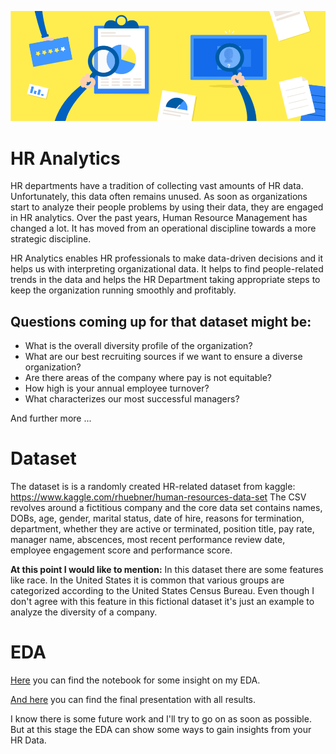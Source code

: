 ![](https://github.com/Ela-Bo/HR_Dataset_Exploratory_Data_Analysis/blob/main/ImageHeader.png)

# HR Analytics

HR departments have a tradition of collecting vast amounts of HR data. Unfortunately, this data often remains unused. As soon as organizations start to analyze their people problems by using their data, they are engaged in HR analytics. Over the past years, Human Resource Management has changed a lot. It has moved from an operational discipline towards a more strategic discipline.

HR Analytics enables HR professionals to make data-driven decisions and it helps us with interpreting organizational data. It helps to find people-related trends in the data and helps the HR Department taking appropriate steps to keep the organization running smoothly and profitably.

## Questions coming up for that dataset might be:

* What is the overall diversity profile of the organization?
* What are our best recruiting sources if we want to ensure a diverse organization?
* Are there areas of the company where pay is not equitable?
* How high is your annual employee turnover?
* What characterizes our most successful managers?

And further more ...

# Dataset

The dataset is is a randomly created HR-related dataset from kaggle: https://www.kaggle.com/rhuebner/human-resources-data-set The CSV revolves around a fictitious company and the core data set contains names, DOBs, age, gender, marital status, date of hire, reasons for termination, department, whether they are active or terminated, position title, pay rate, manager name, abscences, most recent performance review date, employee engagement score and performance score.

**At this point I would like to mention:** In this dataset there are some features like race. In the United States it is common that various groups are categorized according to the United States Census Bureau. Even though I don't agree with this feature in this fictional dataset it's just an example to analyze the diversity of a company. 

# EDA 

[Here](https://github.com/Ela-Bo/HR_Dataset_Exploratory_Data_Analysis/blob/main/HR_Dataset.ipynb) you can find the notebook for some insight on my EDA. 

[And here](https://github.com/Ela-Bo/HR_Dataset_Exploratory_Data_Analysis/blob/main/HR%20Presentation.pdf) you can find the final presentation with all results. 

I know there is some future work and I'll try to go on as soon as possible. But at this stage the EDA can show some ways to gain insights from your HR Data.

